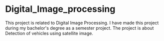 # Digital_Image_processing
This project is related to Digital Image Processing. I have made this project during my bachelor's degree as a semester project. The project is about Detection of vehicles using satellite image.
